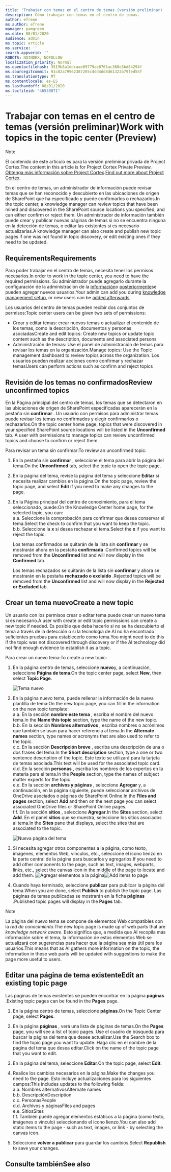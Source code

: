 ```yaml
---
title: 'Trabajar con temas en el centro de temas (versión preliminar) '
description: Cómo trabajar con temas en el centro de temas.
author: efrene
ms.author: efrene
manager: pamgreen
ms.date: 08/01/2020
audience: admin
ms.topic: article
ms.service: ''
search.appverid: ''
ROBOTS: NOINDEX, NOFOLLOW
localization_priority: Normal
ms.openlocfilehash: 3519b8a1ddcaae09779ae8761ac368e3bd84294f
ms.sourcegitcommit: 91c82a79962387205c4dd4dd8d61322b79fed55f
ms.translationtype: MT
ms.contentlocale: es-ES
ms.lasthandoff: 08/01/2020
ms.locfileid: "46539871"
---
```

# <a name="work-with-topics-in-the-topic-center-preview"></a><span data-ttu-id="feeed-103">Trabajar con temas en el centro de temas (versión preliminar)</span><span class="sxs-lookup"><span data-stu-id="feeed-103">Work with topics in the topic center (Preview)</span></span>

> [!Note] 
> <span data-ttu-id="feeed-104">El contenido de este artículo es para la versión preliminar privada de Project Cortex.</span><span class="sxs-lookup"><span data-stu-id="feeed-104">The content in this article is for Project Cortex Private Preview.</span></span> <span data-ttu-id="feeed-105">[Obtenga más información sobre Project Cortex](https://aka.ms/projectcortex).</span><span class="sxs-lookup"><span data-stu-id="feeed-105">[Find out more about Project Cortex](https://aka.ms/projectcortex).</span></span>


<span data-ttu-id="feeed-106">En el centro de temas, un administrador de información puede revisar temas que se han reconocido y descubierto en las ubicaciones de origen de SharePoint que ha especificado y puede confirmarlos o rechazarlos.</span><span class="sxs-lookup"><span data-stu-id="feeed-106">In the topic center, a knowledge manager can review topics that have been mined and discovered in the SharePoint source locations you specified, and can either confirm or reject them.</span></span> <span data-ttu-id="feeed-107">Un administrador de información también puede crear y publicar nuevas páginas de temas si no se encuentra ninguna en la detección de temas, o editar las existentes si es necesario actualizarlas.</span><span class="sxs-lookup"><span data-stu-id="feeed-107">A knowledge manager can also create and publish new topic pages if one was not found in topic discovery, or edit existing ones if they need to be updated.</span></span>

## <a name="requirements"></a><span data-ttu-id="feeed-108">Requirements</span><span class="sxs-lookup"><span data-stu-id="feeed-108">Requirements</span></span>

<span data-ttu-id="feeed-109">Para poder trabajar en el centro de temas, necesita tener los permisos necesarios.</span><span class="sxs-lookup"><span data-stu-id="feeed-109">In order to work in the topic center, you need to have the required permissions.</span></span> <span data-ttu-id="feeed-110">Su administrador puede agregarlo durante la configuración de la administración de la [información](set-up-knowledge-network.md)o [posteriormente](give-user-permissions-to-the-topic-center.md)se pueden agregar nuevos usuarios.</span><span class="sxs-lookup"><span data-stu-id="feeed-110">Your admin can add you during [knowledge management setup](set-up-knowledge-network.md), or new users can be [added afterwards](give-user-permissions-to-the-topic-center.md).</span></span>

<span data-ttu-id="feeed-111">Los usuarios del centro de temas pueden recibir dos conjuntos de permisos:</span><span class="sxs-lookup"><span data-stu-id="feeed-111">Topic center users can be given two sets of permissions:</span></span>

- <span data-ttu-id="feeed-112">Crear y editar temas: crear nuevos temas o actualizar el contenido de los temas, como la descripción, documentos y personas asociadas</span><span class="sxs-lookup"><span data-stu-id="feeed-112">Create and edit topics: Create new topics or update topic content such as the description, documents and associated persons</span></span>
- <span data-ttu-id="feeed-113">Administración de temas: Use el panel de administración de temas para revisar los temas en la organización.</span><span class="sxs-lookup"><span data-stu-id="feeed-113">Manage topics: Use the Topic management dashboard to review topics across the organization.</span></span> <span data-ttu-id="feeed-114">Los usuarios pueden realizar acciones como confirmar y rechazar temas</span><span class="sxs-lookup"><span data-stu-id="feeed-114">Users can perform actions such as confirm and reject topics</span></span>


## <a name="review-unconfirmed-topics"></a><span data-ttu-id="feeed-115">Revisión de los temas no confirmados</span><span class="sxs-lookup"><span data-stu-id="feeed-115">Review unconfirmed topics</span></span>

<span data-ttu-id="feeed-116">En la Página principal del centro de temas, los temas que se detectaron en las ubicaciones de origen de SharePoint especificadas aparecerán en la pestaña sin **confirmar** . Un usuario con permisos para administrar temas puede revisar los temas no confirmados y elegir confirmarlos o rechazarlos.</span><span class="sxs-lookup"><span data-stu-id="feeed-116">On the topic center home page, topics that were discovered in your specified SharePoint source locations will be listed in the **Unconfirmed** tab. A user with permissions to manage topics can review unconfirmed topics and choose to confirm or reject them.</span></span>


<span data-ttu-id="feeed-117">Para revisar un tema sin confirmar:</span><span class="sxs-lookup"><span data-stu-id="feeed-117">To review an unconfirmed topic:</span></span>

1. <span data-ttu-id="feeed-118">En la pestaña sin **confirmar** , seleccione el tema para abrir la página del tema.</span><span class="sxs-lookup"><span data-stu-id="feeed-118">On the **Unconfirmed** tab, select the topic to open the topic page.</span></span></br>

2. <span data-ttu-id="feeed-119">En la página del tema, revise la página del tema y seleccione **Editar** si necesita realizar cambios en la página.</span><span class="sxs-lookup"><span data-stu-id="feeed-119">On the topic page, review the topic page, and select **Edit** if you need to make any changes to the page.</span></span>
3. <span data-ttu-id="feeed-120">En la Página principal del centro de conocimiento, para el tema seleccionado, puede:</span><span class="sxs-lookup"><span data-stu-id="feeed-120">On the Knowledge Center home page, for the selected topic, you can:</span></span></br>
    <span data-ttu-id="feeed-121">a.</span><span class="sxs-lookup"><span data-stu-id="feeed-121">a.</span></span> <span data-ttu-id="feeed-122">Seleccione la comprobación para confirmar que desea conservar el tema.</span><span class="sxs-lookup"><span data-stu-id="feeed-122">Select the check to confirm that you want to keep the topic.</span></span></br>
    <span data-ttu-id="feeed-123">b.</span><span class="sxs-lookup"><span data-stu-id="feeed-123">b.</span></span> <span data-ttu-id="feeed-124">Seleccione la **x** si desea rechazar el tema.</span><span class="sxs-lookup"><span data-stu-id="feeed-124">Select the **x** if you want to reject the topic.</span></span></br>

    <span data-ttu-id="feeed-125">Los temas confirmados se quitarán de la lista sin **confirmar** y se mostrarán ahora en la pestaña **confirmada** .</span><span class="sxs-lookup"><span data-stu-id="feeed-125">Confirmed topics will be removed from the **Unconfirmed** list and will now display in the **Confirmed** tab.</span></span></br>

    <span data-ttu-id="feeed-126">Los temas rechazados se quitarán de la lista sin **confirmar** y ahora se mostrarán en la pestaña **rechazado o excluido** .</span><span class="sxs-lookup"><span data-stu-id="feeed-126">Rejected topics will be removed from the **Unconfirmed** list and will now display in the **Rejected or Excluded** tab.</span></span></br>
    
   
## <a name="create-a-new-topic"></a><span data-ttu-id="feeed-127">Crear un tema nuevo</span><span class="sxs-lookup"><span data-stu-id="feeed-127">Create a new topic</span></span>

<span data-ttu-id="feeed-128">Un usuario con los permisos crear o editar tema puede crear un nuevo tema si es necesario.</span><span class="sxs-lookup"><span data-stu-id="feeed-128">A user with create or edit topic permissions can create a new topic if needed.</span></span> <span data-ttu-id="feeed-129">Es posible que deba hacerlo si no se ha descubierto el tema a través de la detección o si la tecnología de AI no ha encontrado suficientes pruebas para establecerlo como tema.</span><span class="sxs-lookup"><span data-stu-id="feeed-129">You might need to do this if the topic was not discovered through discovery or if the AI technology did not find enough evidence to establish it as a topic.</span></span>

<span data-ttu-id="feeed-130">Para crear un nuevo tema:</span><span class="sxs-lookup"><span data-stu-id="feeed-130">To create a new topic:</span></span>
1. <span data-ttu-id="feeed-131">En la página centro de temas, seleccione **nuevo**y, a continuación, seleccione **Página de tema**.</span><span class="sxs-lookup"><span data-stu-id="feeed-131">On the topic center page, select **New**, then select **Topic Page**.</span></span></br>

    ![Tema nuevo](../media/content-understanding/k-new-topic.png) </br>

2. <span data-ttu-id="feeed-133">En la página nuevo tema, puede rellenar la información de la nueva plantilla de tema:</span><span class="sxs-lookup"><span data-stu-id="feeed-133">On the new topic page, you can fill in the information on the new topic template:</span></span></br>
    <span data-ttu-id="feeed-134">a.</span><span class="sxs-lookup"><span data-stu-id="feeed-134">a.</span></span> <span data-ttu-id="feeed-135">En la sección **nombre este tema** , escriba el nombre del nuevo tema.</span><span class="sxs-lookup"><span data-stu-id="feeed-135">In the **Name this topic** section, type the name of the new topic.</span></span></br>
    <span data-ttu-id="feeed-136">b.</span><span class="sxs-lookup"><span data-stu-id="feeed-136">b.</span></span> <span data-ttu-id="feeed-137">En la sección **Nombres alternativos** , escriba nombres o acrónimos que también se usan para hacer referencia al tema.</span><span class="sxs-lookup"><span data-stu-id="feeed-137">In the **Alternate names** section, type names or acronyms that are also used to refer to the topic.</span></span></br>
    <span data-ttu-id="feeed-138">c.</span><span class="sxs-lookup"><span data-stu-id="feeed-138">c.</span></span> <span data-ttu-id="feeed-139">En la sección **Descripción breve** , escriba una descripción de una o dos frases del tema.</span><span class="sxs-lookup"><span data-stu-id="feeed-139">In the **Short description** section, type a one or two sentence description of the topic.</span></span> <span data-ttu-id="feeed-140">Este texto se utilizará para la tarjeta de temas asociada.</span><span class="sxs-lookup"><span data-stu-id="feeed-140">This text will be used for the associated topic card.</span></span></br>
    <span data-ttu-id="feeed-141">d.</span><span class="sxs-lookup"><span data-stu-id="feeed-141">d.</span></span> <span data-ttu-id="feeed-142">En la sección **personas** , escriba los nombres de los expertos en la materia para el tema.</span><span class="sxs-lookup"><span data-stu-id="feeed-142">In the **People** section, type the names of subject matter experts for the topic.</span></span></br>
    <span data-ttu-id="feeed-143">e.</span><span class="sxs-lookup"><span data-stu-id="feeed-143">e.</span></span> <span data-ttu-id="feeed-144">En la sección **archivos y páginas** , seleccione **Agregar** y, a continuación, en la página siguiente, puede seleccionar archivos de OneDrive asociados o páginas de SharePoint Online.</span><span class="sxs-lookup"><span data-stu-id="feeed-144">In the **Files and pages** section, select **Add** and then on the next page you can select associated OneDrive files or SharePoint Online pages.</span></span></br>
    <span data-ttu-id="feeed-145">f.</span><span class="sxs-lookup"><span data-stu-id="feeed-145">f.</span></span> <span data-ttu-id="feeed-146">En la sección **sitios** , seleccione **Agregar**.</span><span class="sxs-lookup"><span data-stu-id="feeed-146">In the **Sites** section, select **Add**.</span></span> <span data-ttu-id="feeed-147">En el panel **sitios** que se muestra, seleccione los sitios asociados al tema.</span><span class="sxs-lookup"><span data-stu-id="feeed-147">In the  **Sites** pane that displays, select the sites that are associated to the topic.</span></span></br>

    ![Nueva página del tema](../media/content-understanding/k-new-topic-page.png) </br>
3. <span data-ttu-id="feeed-149">Si necesita agregar otros componentes a la página, como texto, imágenes, elementos Web, vínculos, etc., seleccione el icono lienzo en la parte central de la página para buscarlos y agregarlos.</span><span class="sxs-lookup"><span data-stu-id="feeed-149">If you need to add other components to the page, such as text, images, webparts, links, etc., select the canvas icon in the middle of the page to locate and add them.</span></span>
    <span data-ttu-id="feeed-150">![Agregar elementos a la página](../media/content-understanding/static-icon.png)</span><span class="sxs-lookup"><span data-stu-id="feeed-150">![Add items to page](../media/content-understanding/static-icon.png)</span></span> </br> 

4. <span data-ttu-id="feeed-151">Cuando haya terminado, seleccione **publicar** para publicar la página del tema.</span><span class="sxs-lookup"><span data-stu-id="feeed-151">When you are done, select **Publish** to publish the topic page.</span></span> <span data-ttu-id="feeed-152">Las páginas de temas publicadas se mostrarán en la ficha **páginas** .</span><span class="sxs-lookup"><span data-stu-id="feeed-152">Published topic pages will display in the **Pages** tab.</span></span>

> [!Note] 
> <span data-ttu-id="feeed-153">La página del nuevo tema se compone de elementos Web compatibles con la *red de conocimiento*.</span><span class="sxs-lookup"><span data-stu-id="feeed-153">The new topic page is made up of web parts that are *knowledge network aware*.</span></span> <span data-ttu-id="feeed-154">Esto significa que, a medida que AI recopila más información sobre el tema, la información de estos elementos Web se actualizará con sugerencias para hacer que la página sea más útil para los usuarios.</span><span class="sxs-lookup"><span data-stu-id="feeed-154">This means that as AI gathers more information on the topic, the information in these web parts will be updated with suggestions to make the page more useful to users.</span></span>


## <a name="edit-an-existing-topic-page"></a><span data-ttu-id="feeed-155">Editar una página de tema existente</span><span class="sxs-lookup"><span data-stu-id="feeed-155">Edit an existing topic page</span></span>

<span data-ttu-id="feeed-156">Las páginas de temas existentes se pueden encontrar en la página **páginas** .</span><span class="sxs-lookup"><span data-stu-id="feeed-156">Existing topic pages can be found in the **Pages** page.</span></span> 

1. <span data-ttu-id="feeed-157">En la página centro de temas, seleccione **páginas**.</span><span class="sxs-lookup"><span data-stu-id="feeed-157">On the Topic Center page, select **Pages**.</span></span></br>
2. <span data-ttu-id="feeed-158">En la página **páginas** , verá una lista de páginas de temas.</span><span class="sxs-lookup"><span data-stu-id="feeed-158">On the **Pages** page, you will see a list of topic pages.</span></span> <span data-ttu-id="feeed-159">Use el cuadro de búsqueda para buscar la página del tema que desee actualizar.</span><span class="sxs-lookup"><span data-stu-id="feeed-159">Use the Search box to find the topic page you want to update.</span></span> <span data-ttu-id="feeed-160">Haga clic en el nombre de la página del tema que desea editar.</span><span class="sxs-lookup"><span data-stu-id="feeed-160">Click on the name of the topic page that you want to edit.</span></span></br>
3. <span data-ttu-id="feeed-161">En la página del tema, seleccione **Editar**.</span><span class="sxs-lookup"><span data-stu-id="feeed-161">On the topic page, select **Edit**.</span></span> </br>
4. <span data-ttu-id="feeed-162">Realice los cambios necesarios en la página.</span><span class="sxs-lookup"><span data-stu-id="feeed-162">Make the changes you need to the page.</span></span> <span data-ttu-id="feeed-163">Esto incluye actualizaciones para los siguientes campos:</span><span class="sxs-lookup"><span data-stu-id="feeed-163">This includes updates to the following fields:</span></span></br>
    <span data-ttu-id="feeed-164">a.</span><span class="sxs-lookup"><span data-stu-id="feeed-164">a.</span></span> <span data-ttu-id="feeed-165">Nombres alternativos</span><span class="sxs-lookup"><span data-stu-id="feeed-165">Alternate names</span></span></br>
    <span data-ttu-id="feeed-166">b.</span><span class="sxs-lookup"><span data-stu-id="feeed-166">b.</span></span> <span data-ttu-id="feeed-167">Descripción</span><span class="sxs-lookup"><span data-stu-id="feeed-167">Description</span></span></br>
    <span data-ttu-id="feeed-168">c.</span><span class="sxs-lookup"><span data-stu-id="feeed-168">c.</span></span> <span data-ttu-id="feeed-169">Personas</span><span class="sxs-lookup"><span data-stu-id="feeed-169">People</span></span></br>
    <span data-ttu-id="feeed-170">d.</span><span class="sxs-lookup"><span data-stu-id="feeed-170">d.</span></span> <span data-ttu-id="feeed-171">Archivos y páginas</span><span class="sxs-lookup"><span data-stu-id="feeed-171">Files and pages</span></span></br>
    <span data-ttu-id="feeed-172">e.</span><span class="sxs-lookup"><span data-stu-id="feeed-172">e.</span></span> <span data-ttu-id="feeed-173">Sitios</span><span class="sxs-lookup"><span data-stu-id="feeed-173">Sites</span></span></br>
    <span data-ttu-id="feeed-174">f.</span><span class="sxs-lookup"><span data-stu-id="feeed-174">f.</span></span> <span data-ttu-id="feeed-175">También puede agregar elementos estáticos a la página (como texto, imágenes o vínculo) seleccionando el icono lienzo.</span><span class="sxs-lookup"><span data-stu-id="feeed-175">You can also add static items to the page - such as text, images, or link - by selecting the canvas icon.</span></span></br>

5. <span data-ttu-id="feeed-176">Seleccione **volver a publicar** para guardar los cambios.</span><span class="sxs-lookup"><span data-stu-id="feeed-176">Select **Republish** to save your changes.</span></span>

## <a name="see-also"></a><span data-ttu-id="feeed-177">Consulte también</span><span class="sxs-lookup"><span data-stu-id="feeed-177">See also</span></span>



  






